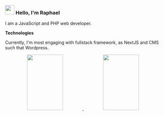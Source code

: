 
### <img src="https://media.giphy.com/media/hvRJCLFzcasrR4ia7z/giphy.gif" width="30px"> Hello, I'm Raphael

I am a JavaScript and PHP web developer.

**Technologies**

Currently, I'm most engaging with fullstack framework, as NextJS and CMS such that Wordpress.

<div align="center">
  <a href="https://github.com/anuraghazra/github-readme-stats">
    <img src="https://github-readme-stats.vercel.app/api/top-langs/?username=raphaelramosds&layout=compact" width="48%" height="180px"/>
  </a>
  <a href="https://github.com/anuraghazra/convoychat">
    <img src="https://github-readme-stats.vercel.app/api?username=raphaelramosds&show_icons=true" width="48%" height="180px"/>
  </a>
</div>


